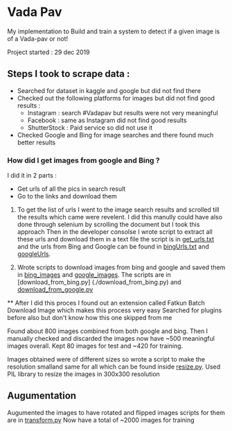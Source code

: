 # Vada Pav 
My implementation to Build and train a system to detect if a given image is of a Vada-pav or not!

Project started : 29 dec 2019

## Steps I took to scrape data :
- Searched for dataset in kaggle and google but did not find there  
- Checked out the following platforms for images but did not find good results :
  - Instagram : search #Vadapav but results were not very meaningful
  - Facebook : same as Instagram did not find good results
  - ShutterStock : Paid service so did not use it
-  Checked Google and Bing for image searches and there found much better results

### How did I get images from google and Bing ? 
I did it in 2 parts :
 - Get urls of all the pics in search result 
 - Go to the links and download them 
 
 1) To get the list of urls I went to the image search results and scrolled till the results which came were revelent.
 I did this manully could have also done through selenium by scrolling the document but I took this approach
 Then in the developer consolse I wrote script to extract all these urls and download them in a text file 
 the script is in [get_urls.txt](./get_urls.txt) and the urls from Bing and Google can be found in 
 [bingUrls.txt](./bingUrls.txt) and [googleUrls](./googleUrls).
 
 2) Wrote scripts to download images from bing and google and saved them in 
 [bing_images](./bing_images) and [google_images](./google_images). The scripts are in [download_from_bing.py]
 (./download_from_bing.py) and [download_from_google.py](./download_from_google.py)
 
 
 ** After I did this proces I found out an extension called Fatkun Batch Download Image which makes this process very easy
    Searched for plugins before also but don't know how this one skipped from me 

Found about 800 images combined from both google and bing. Then I manually checked and discarded the images 
now have ~500 meaningful images overall. Kept 80 images for test and ~420 for training.

Images obtained were of different sizes so wrote a script to make the resolution smalland same for all 
which can be found inside [resize.py](./resize.py). Used PIL library to resize the images in 300x300 resolution

## Augumentation 


Augumented the images to have rotated and flipped images scripts for them are in [transform.py](./transform.py)
Now have a total of ~2000 images for training
